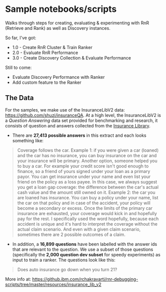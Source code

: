 # Sample notebooks/scripts 
Walks through steps for creating, evaluating & experimenting with 
 RnR (Retrieve and Rank) as well as Discovery instances.

So far, I've got:
* 1.0 - Create RnR Cluster & Train Ranker
* 2.0 - Evaluate RnR Performance
* 3.0 - Create Discovery Collection & Evaluate Performance

Still to come:
* Evaluate Discovery Performance with Ranker
* Add custom feature to the Ranker

## The Data 
For the samples, we make use of the InsuranceLibV2 data: 
https://github.com/shuzi/insuranceQA.  At a high level, 
the InsuranceLibV2 is a _Question Answering_ data set provided for 
benchmarking and research, it consists of question and answers 
collected from the [Insurance Library](http://www.insurancelibrary.com/).

 - There are **27,413 possible answers** in this extract and each 
 looks something like: 

> Coverage follows the car. Example 1: if you were given a car (loaned) 
and the car has no insurance, you can buy insurance on the car and your
 insurance will be primary. Another option, someone helped you to buy 
 a car. For example your credit score isn't good enough to finance, so 
 a friend of yours signed under your loan as a primary payor. You can 
 get insurance under your name and even list your friend on the policy 
 as a loss payee. In this case, we always suggest you get a loan gap 
 coverage: the difference between the car's actual cash value and the 
 amount still owned on it. Example 2: the car you are loaned has 
 insurance. You can buy a policy under your name, list the car on 
 that policy and in case of the accident, your policy will become 
 a secondary or excess. Once the limits of the primary car insurance 
 are exhausted, your coverage would kick in and hopefully pay for the 
 rest. I specifically used the word hopefully, because each accident 
 is unique and it's hard to interpret the coverage without the actual
  claim scenario. And even with a given claim scenario, sometimes 
  there are 2 possible outcomes of a claim.

 - In addition, a **16,899 questions** have been labelled with the 
 answer ids that are relevant to the question. We use a subset of 
 those questions (specifically the **2,000 question dev subset** 
 for speedy experiments) as input to train a ranker. The questions 
 look like this:
 
> Does auto insurance go down when you turn 21?

More info at: https://github.ibm.com/rchakravarti/rnr-debugging-scripts/tree/master/resources/insurance_lib_v2 
